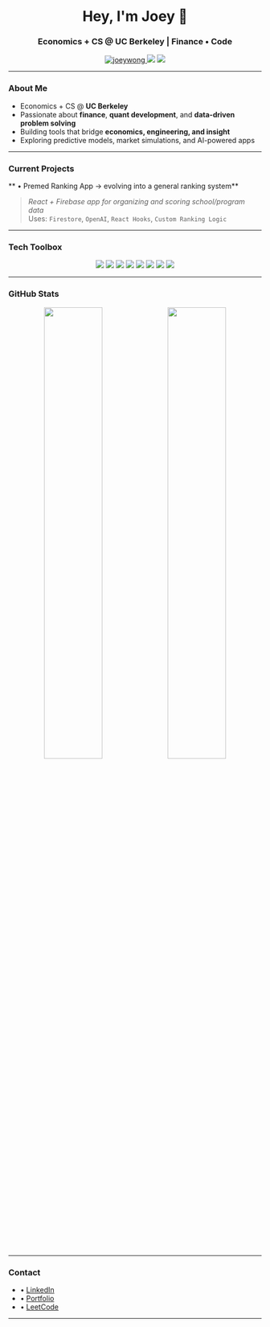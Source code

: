 <h1 align="center">Hey, I'm Joey 👋</h1>
<h3 align="center">Economics + CS @ UC Berkeley | Finance • Code</h3>

<p align="center">
  <a href="https://github.com/joeywong">
    <img src="https://komarev.com/ghpvc/?username=joeywong&label=Profile%20views&color=0e75b6&style=flat" alt="joeywong" />
  </a>
  <img src="https://img.shields.io/badge/Full--Stack%20Programmer-%2300C49A?style=flat-square&logo=codeforces&logoColor=white" />
  <img src="https://img.shields.io/badge/Finance%20Enthusiast-%23FFD700?style=flat-square&logo=money&logoColor=black" />
</p>

---

### About Me

- Economics + CS @ **UC Berkeley**  
- Passionate about **finance**, **quant development**, and **data-driven problem solving**
- Building tools that bridge **economics, engineering, and insight**
- Exploring predictive models, market simulations, and AI-powered apps

---

### Current Projects

** • Premed Ranking App → evolving into a general ranking system**  
> *React + Firebase app for organizing and scoring school/program data*  
> Uses: `Firestore`, `OpenAI`, `React Hooks`, `Custom Ranking Logic`

---

### Tech Toolbox

<p align="center">
  <img src="https://img.shields.io/badge/Python-3776AB?style=for-the-badge&logo=python&logoColor=white" />
  <img src="https://img.shields.io/badge/R-276DC3?style=for-the-badge&logo=r&logoColor=white" />
  <img src="https://img.shields.io/badge/React-20232A?style=for-the-badge&logo=react&logoColor=61DAFB" />
  <img src="https://img.shields.io/badge/Firebase-FFCA28?style=for-the-badge&logo=firebase&logoColor=black" />
  <img src="https://img.shields.io/badge/PostgreSQL-336791?style=for-the-badge&logo=postgresql&logoColor=white" />
  <img src="https://img.shields.io/badge/Vite-646CFF?style=for-the-badge&logo=vite&logoColor=white" />
  <img src="https://img.shields.io/badge/Java-007396?style=for-the-badge&logo=java&logoColor=white" />
  <img src="https://img.shields.io/badge/JavaScript-F7DF1E?style=for-the-badge&logo=javascript&logoColor=black" />
</p>

---

### GitHub Stats

<p align="center">
  <img src="https://github-readme-stats.vercel.app/api?username=joeywong&show_icons=true&theme=tokyonight&hide_border=true" width="48%" />
  <img src="https://github-readme-streak-stats.herokuapp.com/?user=joeywong&theme=tokyonight&hide_border=true" width="48%" />
</p>

---

### Contact

- • [LinkedIn](https://www.linkedin.com/in/joey-wong-7a572526a/)
- • [Portfolio](https://jwxng.com)
- • [LeetCode](https://leetcode.com/u/jwong05/)

---

